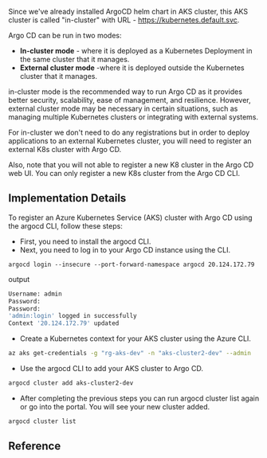 Since we've already installed ArgoCD helm chart in AKS cluster, this AKS cluster is called "in-cluster" with URL - <https://kubernetes.default.svc>.

Argo CD can be run in two modes:

- **In-cluster mode** - where it is deployed as a Kubernetes Deployment in the same cluster that it manages.
- **External cluster mode** -where it is deployed outside the Kubernetes cluster that it manages.

in-cluster mode is the recommended way to run Argo CD as it provides better security, scalability, ease of management, and resilience. However, external cluster mode may be necessary in certain situations, such as managing multiple Kubernetes clusters or integrating with external systems.

For in-cluster we don't need to do any registrations but in order to deploy applications to an external Kubernetes cluster, you will need to register an external K8s cluster with Argo CD.

 Also, note that you will not able to register a new K8 cluster in the Argo CD web UI. You can only register a new K8s cluster from the Argo CD CLI. 
 
## Implementation Details

To register an Azure Kubernetes Service (AKS) cluster with Argo CD using the argocd CLI, follow these steps:

- First, you need to install the argocd CLI.
- Next, you need to log in to your Argo CD instance using the CLI.
```
argocd login --insecure --port-forward-namespace argocd 20.124.172.79
```
output
``` sh
Username: admin
Password: 
Password: 
'admin:login' logged in successfully
Context '20.124.172.79' updated
```
- Create a Kubernetes context for your AKS cluster using the Azure CLI. 
``` sh
az aks get-credentials -g "rg-aks-dev" -n "aks-cluster2-dev" --admin
```
- Use the argocd CLI to add your AKS cluster to Argo CD. 
``` sh
argocd cluster add aks-cluster2-dev
```
- After completing the previous steps you can run argocd cluster list again or go into the portal. You will see your new cluster added.
``` sh
argocd cluster list
```
## Reference
<!-- - <https://www.buchatech.com/2021/12/registering-a-kubernetes-cluster-with-argo-cd/> -->